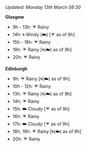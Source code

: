 *Updated: Monday 13th March 08:30*

**Glasgow**

* 9h - 13h: :umbrella: Rainy
* 14h: :cyclone: Windy (:cloud:) [:umbrella: as of 9h]
* 15h - 18h: :umbrella: Rainy
* 19h: :umbrella: Rainy [:cyclone:(:cloud:) as of 9h]
* 20h: :umbrella: Rainy

**Edinburgh**

* 9h: :umbrella: Rainy [:cyclone:(:cloud:) as of 9h]
* 10h - 12h: :umbrella: Rainy
* 13h: :umbrella: Rainy [:cyclone:(:cloud:) as of 9h]
* 14h: :umbrella: Rainy
* 15h: :cloud: Cloudy [:umbrella: as of 9h]
* 16h: :umbrella: Rainy
* 17h: :cloud: Cloudy [:umbrella: as of 9h]
* 18h, 19h: :umbrella: Rainy [:cyclone:(:cloud:) as of 9h]
* 20h: :umbrella: Rainy
